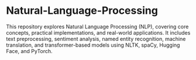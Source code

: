 # Natural-Language-Processing
This repository explores Natural Language Processing (NLP), covering core concepts, practical implementations, and real-world applications. It includes text preprocessing, sentiment analysis, named entity recognition, machine translation, and transformer-based models using NLTK, spaCy, Hugging Face, and PyTorch.
